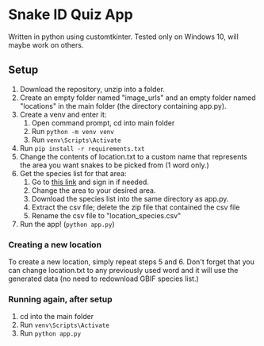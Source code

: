 # Snake ID Quiz App

Written in python using customtkinter. Tested only on Windows 10, will maybe work on others.

## Setup

1. Download the repository, unzip into a folder.
2. Create an empty folder named "image_urls" and an empty folder named "locations" in the main folder (the directory containing app.py).
3. Create a venv and enter it:
   1. Open command prompt, cd into main folder
   2. Run `python -m venv venv`
   3. Run `venv\Scripts\Activate`
4. Run `pip install -r requirements.txt`
5. Change the contents of location.txt to a custom name that represents the area you want snakes to be picked from (1 word only.)
6. Get the species list for that area:
   1. Go to [this link](https://www.gbif.org/occurrence/download?dataset_key=50c9509d-22c7-4a22-a47d-8c48425ef4a7&taxon_key=11592253&occurrence_status=present&gadm_gid=USA.43_1) and sign in if needed.
   2. Change the area to your desired area.
   3. Download the species list into the same directory as app.py.
   4. Extract the csv file; delete the zip file that contained the csv file
   5. Rename the csv file to "location_species.csv"
7. Run the app! (`python app.py`)

### Creating a new location

To create a new location, simply repeat steps 5 and 6. Don't forget that you can change location.txt to any previously used word and it will use the generated data (no need to redownload GBIF species list.)

### Running again, after setup

1. cd into the main folder
2. Run `venv\Scripts\Activate`
3. Run `python app.py`
